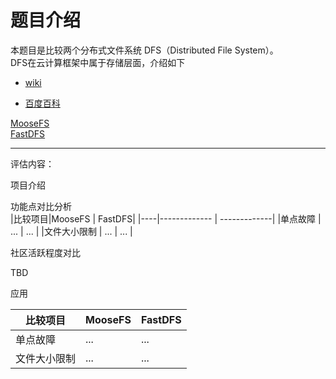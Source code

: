 # 题目介绍 #
本题目是比较两个分布式文件系统 DFS（Distributed File System）。  
DFS在云计算框架中属于存储层面，介绍如下  

- [wiki](http://en.wikipedia.org/wiki/Distributed_File_System_(Microsoft))  

- [百度百科](http://baike.baidu.com/view/771589.htm)


[MooseFS](www.moosefs.org)  
[FastDFS](https://code.google.com/p/fastdfs/wiki/Overview)  


----------
评估内容：

项目介绍

功能点对比分析  
|比较项目|MooseFS  | FastDFS|
|----|------------- | -------------|
|单点故障 | ... | ... |
|文件大小限制 | ... | ... |  

社区活跃程度对比  

TBD

应用    

|比较项目|MooseFS  | FastDFS|
|----|------------- | -------------|
|单点故障 | ... | ... |
|文件大小限制 | ... | ... |